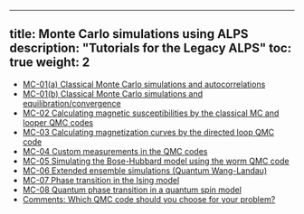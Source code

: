 
---
title: Monte Carlo simulations using ALPS
description: "Tutorials for the Legacy ALPS"
toc: true
weight: 2
---

- [MC-01(a) Classical Monte Carlo simulations and autocorrelations](mc01a)
- [MC-01(b) Classical Monte Carlo simulations and equilibration/convergence](mc01b)
- [MC-02 Calculating magnetic susceptibilities by the classical MC and looper QMC codes](mc02)
- [MC-03 Calculating magnetization curves by the directed loop QMC code](mc03) 
- [MC-04 Custom measurements in the QMC codes](mc04) 
- [MC-05 Simulating the Bose-Hubbard model using the worm QMC code](mc05) 
- [MC-06 Extended ensemble simulations (Quantum Wang-Landau)](mc06) 
- [MC-07 Phase transition in the Ising model](mc07)
- [MC-08 Quantum phase transition in a quantum spin model](mc08) 
- [Comments: Which QMC code should you choose for your problem?](com)






